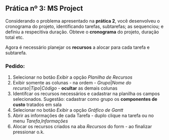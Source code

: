 ## Prática nº 3: MS Project

Considerando o problema apresentado na **prática 2**, você desenvolveu o cronograma do projeto, identificando tarefas, subtarefas; as sequenciou; e definiu a respecitiva duração. Obteve o **cronograma** do projeto, duração total etc.

Agora é necessário planejar os **recursos** a alocar para cada tarefa e subtarefa.

### Pedido:
1. Selecionar no botão *Exibir* a opção *Planilha de Recursos*
2. Exibir somente as colunas - na ordem - *Grupo*|*Nome do recurso*|*Tipo*|*Código* - **ocultar** as demais colunas
3. Identifcar os recursos necessários e cadastrar na planilha os campos selecionados. Sugestão: cadastrar como grupo os **componentes de custo** tratados em sala
4. Selecionar no botão *Exibir* a opção *Gráfico de Gantt* 
5. Abrir as informações de cada Tarefa - duplo clique na tarefa ou no menu *Tarefa*,*Informações*
6. Alocar os recursos criados na aba *Recursos* do form - ao finalizar pressionar o.k.
